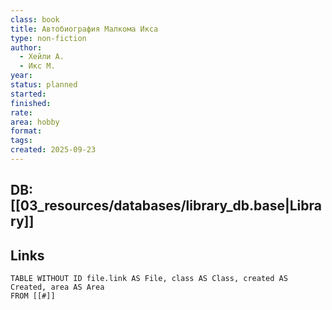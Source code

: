 ```yaml
---
class: book
title: Автобиография Малкома Икса
type: non-fiction
author:
  - Хейли А.
  - Икс М.
year:
status: planned
started:
finished:
rate:
area: hobby
format:
tags:
created: 2025-09-23
---
```

## DB: [[03_resources/databases/library_db.base|Library]]

## Links

```dataview
TABLE WITHOUT ID file.link AS File, class AS Class, created AS Created, area AS Area
FROM [[#]]
````
